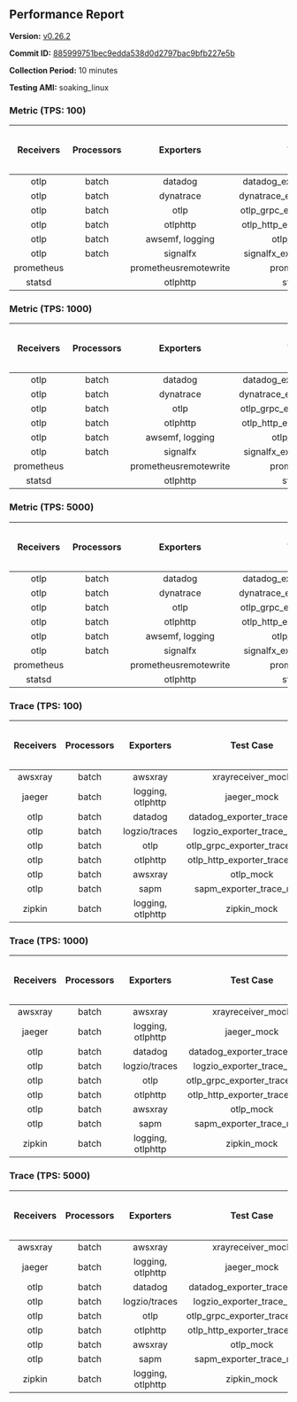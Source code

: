 ## Performance Report

**Version:** [v0.26.2](https://github.com/aws-observability/aws-otel-collector/releases/tag/v0.26.2)

**Commit ID:** [885999751bec9edda538d0d2797bac9bfb227e5b](https://github.com/aws-observability/aws-otel-collector/commit/885999751bec9edda538d0d2797bac9bfb227e5b)

**Collection Period:** 10 minutes

**Testing AMI:** soaking_linux


### Metric (TPS: 100)
| Receivers | Processors | Exporters | Test Case | Data Type | Instance Type | Avg CPU Usage (Percent) | Avg Memory Usage (Megabytes) | Max CPU Usage (Percent) | Max Memory Usage (Megabytes) |
|:---------:|:----------:|:---------:|:---------:|:---------:|:-------------:|:-----------------------:|:----------------------------:|:-----------------------:|:----------------------------:|
| otlp | batch | datadog | datadog_exporter_metric_mock | otlp | m5.2xlarge | 0.04 | 69.27 | 0.20 | 69.49 |
| otlp | batch | dynatrace | dynatrace_exporter_metric_mock | otlp | m5.2xlarge | 0.03 | 68.18 | 0.20 | 69.07 |
| otlp | batch | otlp | otlp_grpc_exporter_metric_mock | otlp | m5.2xlarge | 0.04 | 67.92 | 0.10 | 68.56 |
| otlp | batch | otlphttp | otlp_http_exporter_metric_mock | otlp | m5.2xlarge | 0.04 | 67.18 | 0.20 | 67.25 |
| otlp | batch | awsemf, logging | otlp_metric_mock | otlp | m5.2xlarge | 0.04 | 68.22 | 0.20 | 68.80 |
| otlp | batch | signalfx | signalfx_exporter_metric_mock | otlp | m5.2xlarge | 0.04 | 67.57 | 0.20 | 68.05 |
| prometheus |  | prometheusremotewrite | prometheus_mock | prometheus | m5.2xlarge | 0.10 | 81.43 | 0.30 | 82.49 |
| statsd |  | otlphttp | statsd_mock | statsd | m5.2xlarge | 0.01 | 66.54 | 0.10 | 66.67 |

### Metric (TPS: 1000)
| Receivers | Processors | Exporters | Test Case | Data Type | Instance Type | Avg CPU Usage (Percent) | Avg Memory Usage (Megabytes) | Max CPU Usage (Percent) | Max Memory Usage (Megabytes) |
|:---------:|:----------:|:---------:|:---------:|:---------:|:-------------:|:-----------------------:|:----------------------------:|:-----------------------:|:----------------------------:|
| otlp | batch | datadog | datadog_exporter_metric_mock | otlp | m5.2xlarge | 0.05 | 68.40 | 0.10 | 69.17 |
| otlp | batch | dynatrace | dynatrace_exporter_metric_mock | otlp | m5.2xlarge | 0.04 | 67.45 | 0.20 | 67.68 |
| otlp | batch | otlp | otlp_grpc_exporter_metric_mock | otlp | m5.2xlarge | 0.03 | 68.00 | 0.10 | 68.68 |
| otlp | batch | otlphttp | otlp_http_exporter_metric_mock | otlp | m5.2xlarge | 0.04 | 67.39 | 0.10 | 67.45 |
| otlp | batch | awsemf, logging | otlp_metric_mock | otlp | m5.2xlarge | 0.03 | 67.56 | 0.10 | 67.83 |
| otlp | batch | signalfx | signalfx_exporter_metric_mock | otlp | m5.2xlarge | 0.04 | 67.54 | 0.20 | 67.64 |
| prometheus |  | prometheusremotewrite | prometheus_mock | prometheus | m5.2xlarge | 1.15 | 112.61 | 1.80 | 117.33 |
| statsd |  | otlphttp | statsd_mock | statsd | m5.2xlarge | 0.01 | 67.17 | 0.10 | 67.35 |

### Metric (TPS: 5000)
| Receivers | Processors | Exporters | Test Case | Data Type | Instance Type | Avg CPU Usage (Percent) | Avg Memory Usage (Megabytes) | Max CPU Usage (Percent) | Max Memory Usage (Megabytes) |
|:---------:|:----------:|:---------:|:---------:|:---------:|:-------------:|:-----------------------:|:----------------------------:|:-----------------------:|:----------------------------:|
| otlp | batch | datadog | datadog_exporter_metric_mock | otlp | m5.2xlarge | 0.06 | 70.51 | 0.20 | 71.11 |
| otlp | batch | dynatrace | dynatrace_exporter_metric_mock | otlp | m5.2xlarge | 0.04 | 68.47 | 0.20 | 68.90 |
| otlp | batch | otlp | otlp_grpc_exporter_metric_mock | otlp | m5.2xlarge | 0.04 | 67.97 | 0.20 | 68.35 |
| otlp | batch | otlphttp | otlp_http_exporter_metric_mock | otlp | m5.2xlarge | 0.04 | 68.43 | 0.20 | 69.65 |
| otlp | batch | awsemf, logging | otlp_metric_mock | otlp | m5.2xlarge | 0.04 | 68.27 | 0.20 | 68.80 |
| otlp | batch | signalfx | signalfx_exporter_metric_mock | otlp | m5.2xlarge | 0.04 | 68.79 | 0.20 | 69.16 |
| prometheus |  | prometheusremotewrite | prometheus_mock | prometheus | m5.2xlarge | 6.01 | 237.76 | 9.90 | 266.47 |
| statsd |  | otlphttp | statsd_mock | statsd | m5.2xlarge | 0.01 | 67.25 | 0.10 | 67.42 |

### Trace (TPS: 100)
| Receivers | Processors | Exporters | Test Case | Data Type | Instance Type | Avg CPU Usage (Percent) | Avg Memory Usage (Megabytes) | Max CPU Usage (Percent) | Max Memory Usage (Megabytes) |
|:---------:|:----------:|:---------:|:---------:|:---------:|:-------------:|:-----------------------:|:----------------------------:|:-----------------------:|:----------------------------:|
| awsxray | batch | awsxray | xrayreceiver_mock | xray | m5.2xlarge | 3.93 | 79.40 | 4.20 | 81.17 |
| jaeger | batch | logging, otlphttp | jaeger_mock | jaeger | m5.2xlarge | 3.04 | 87.06 | 12.70 | 89.31 |
| otlp | batch | datadog | datadog_exporter_trace_mock | otlp | m5.2xlarge | 3.73 | 84.11 | 4.20 | 87.71 |
| otlp | batch | logzio/traces | logzio_exporter_trace_mock | otlp | m5.2xlarge | 4.22 | 80.76 | 4.70 | 82.80 |
| otlp | batch | otlp | otlp_grpc_exporter_trace_mock | otlp | m5.2xlarge | 3.39 | 139.60 | 4.50 | 190.89 |
| otlp | batch | otlphttp | otlp_http_exporter_trace_mock | otlp | m5.2xlarge | 3.91 | 80.89 | 4.20 | 82.71 |
| otlp | batch | awsxray | otlp_mock | otlp | m5.2xlarge | 4.55 | 80.04 | 4.80 | 81.41 |
| otlp | batch | sapm | sapm_exporter_trace_mock | otlp | m5.2xlarge | 3.13 | 93.10 | 3.60 | 94.86 |
| zipkin | batch | logging, otlphttp | zipkin_mock | zipkin | m5.2xlarge | 4.86 | 85.00 | 17.50 | 88.10 |

### Trace (TPS: 1000)
| Receivers | Processors | Exporters | Test Case | Data Type | Instance Type | Avg CPU Usage (Percent) | Avg Memory Usage (Megabytes) | Max CPU Usage (Percent) | Max Memory Usage (Megabytes) |
|:---------:|:----------:|:---------:|:---------:|:---------:|:-------------:|:-----------------------:|:----------------------------:|:-----------------------:|:----------------------------:|
| awsxray | batch | awsxray | xrayreceiver_mock | xray | m5.2xlarge | 19.39 | 83.71 | 20.00 | 87.03 |
| jaeger | batch | logging, otlphttp | jaeger_mock | jaeger | m5.2xlarge | 25.30 | 154.51 | 40.80 | 190.91 |
| otlp | batch | datadog | datadog_exporter_trace_mock | otlp | m5.2xlarge | 28.28 | 89.10 | 29.80 | 92.14 |
| otlp | batch | logzio/traces | logzio_exporter_trace_mock | otlp | m5.2xlarge | 28.37 | 81.02 | 29.60 | 83.89 |
| otlp | batch | otlp | otlp_grpc_exporter_trace_mock | otlp | m5.2xlarge | 25.54 | 703.99 | 37.00 | 1248.78 |
| otlp | batch | otlphttp | otlp_http_exporter_trace_mock | otlp | m5.2xlarge | 26.02 | 82.76 | 26.50 | 84.47 |
| otlp | batch | awsxray | otlp_mock | otlp | m5.2xlarge | 28.75 | 83.95 | 29.60 | 86.26 |
| otlp | batch | sapm | sapm_exporter_trace_mock | otlp | m5.2xlarge | 24.78 | 94.53 | 25.20 | 95.99 |
| zipkin | batch | logging, otlphttp | zipkin_mock | zipkin | m5.2xlarge | 35.01 | 281.99 | 50.90 | 422.59 |

### Trace (TPS: 5000)
| Receivers | Processors | Exporters | Test Case | Data Type | Instance Type | Avg CPU Usage (Percent) | Avg Memory Usage (Megabytes) | Max CPU Usage (Percent) | Max Memory Usage (Megabytes) |
|:---------:|:----------:|:---------:|:---------:|:---------:|:-------------:|:-----------------------:|:----------------------------:|:-----------------------:|:----------------------------:|
| awsxray | batch | awsxray | xrayreceiver_mock | xray | m5.2xlarge | 26.49 | 95.91 | 27.80 | 101.41 |
| jaeger | batch | logging, otlphttp | jaeger_mock | jaeger | m5.2xlarge | 25.88 | 181.01 | 43.30 | 211.41 |
| otlp | batch | datadog | datadog_exporter_trace_mock | otlp | m5.2xlarge | 103.62 | 96.94 | 112.40 | 102.85 |
| otlp | batch | logzio/traces | logzio_exporter_trace_mock | otlp | m5.2xlarge | 102.26 | 86.20 | 108.91 | 89.79 |
| otlp | batch | otlp | otlp_grpc_exporter_trace_mock | otlp | m5.2xlarge | 100.33 | 3211.99 | 159.60 | 5760.70 |
| otlp | batch | otlphttp | otlp_http_exporter_trace_mock | otlp | m5.2xlarge | 100.86 | 84.60 | 105.00 | 86.79 |
| otlp | batch | awsxray | otlp_mock | otlp | m5.2xlarge | 118.49 | 15634.23 | 342.18 | 30798.65 |
| otlp | batch | sapm | sapm_exporter_trace_mock | otlp | m5.2xlarge | 88.37 | 99.56 | 92.61 | 101.11 |
| zipkin | batch | logging, otlphttp | zipkin_mock | zipkin | m5.2xlarge | 33.28 | 397.25 | 48.90 | 525.59 |
